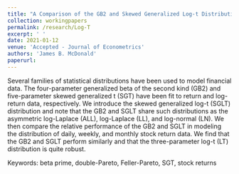 ```yaml
---
title: "A Comparison of the GB2 and Skewed Generalized Log-t Distributions with an Application in Finance"
collection: workingpapers
permalink: /research/Log-T
excerpt: ' '
date: 2021-01-12
venue: 'Accepted - Journal of Econometrics'
authors: 'James B. McDonald'
paperurl:
---
```


Several families of statistical distributions have been used to model financial data. The four-parameter generalized beta of the second kind (GB2) and five-parameter skewed generalized t (SGT) have been fit to return and log-return data, respectively. We introduce the skewed generalized log-t (SGLT) distribution and note that the GB2 and SGLT share such distributions as the asymmetric log-Laplace (ALL), log-Laplace (LL), and log-normal (LN). We then compare the relative performance of the GB2 and SGLT in modeling the distribution of daily, weekly, and monthly stock return data. We find that the GB2 and SGLT perform similarly and that the three-parameter log-t (LT) distribution is quite robust. 

Keywords: beta prime, double-Pareto, Feller-Pareto, SGT, stock returns

